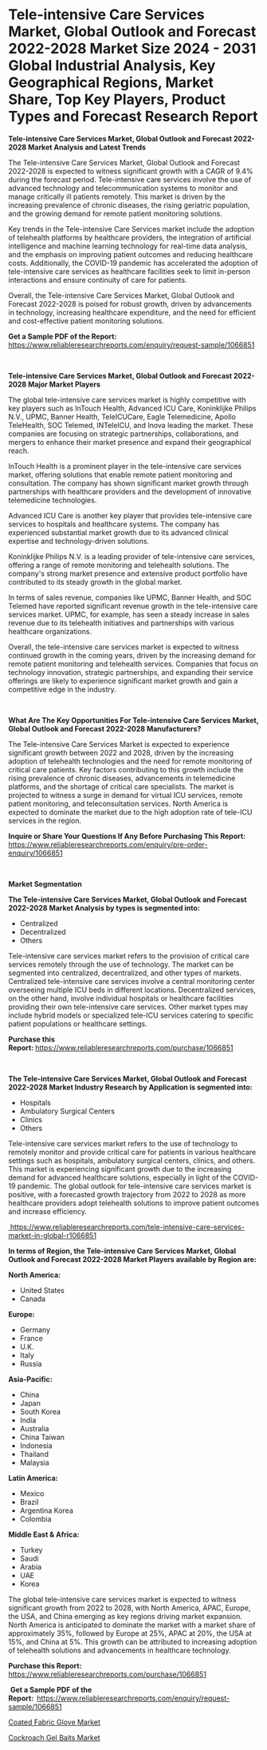 <p><h1>Tele-intensive Care Services Market, Global Outlook and Forecast 2022-2028 Market Size 2024 - 2031 Global Industrial Analysis, Key Geographical Regions, Market Share, Top Key Players, Product Types and Forecast Research Report</h1></p><p><strong>Tele-intensive Care Services Market, Global Outlook and Forecast 2022-2028 Market Analysis and Latest Trends</strong></p>
<p><p>The Tele-intensive Care Services Market, Global Outlook and Forecast 2022-2028 is expected to witness significant growth with a CAGR of 9.4% during the forecast period. Tele-intensive care services involve the use of advanced technology and telecommunication systems to monitor and manage critically ill patients remotely. This market is driven by the increasing prevalence of chronic diseases, the rising geriatric population, and the growing demand for remote patient monitoring solutions.</p><p>Key trends in the Tele-intensive Care Services market include the adoption of telehealth platforms by healthcare providers, the integration of artificial intelligence and machine learning technology for real-time data analysis, and the emphasis on improving patient outcomes and reducing healthcare costs. Additionally, the COVID-19 pandemic has accelerated the adoption of tele-intensive care services as healthcare facilities seek to limit in-person interactions and ensure continuity of care for patients.</p><p>Overall, the Tele-intensive Care Services Market, Global Outlook and Forecast 2022-2028 is poised for robust growth, driven by advancements in technology, increasing healthcare expenditure, and the need for efficient and cost-effective patient monitoring solutions.</p></p>
<p><strong>Get a Sample PDF of the Report:&nbsp;</strong> <a href="https://www.reliableresearchreports.com/enquiry/request-sample/1066851">https://www.reliableresearchreports.com/enquiry/request-sample/1066851</a></p>
<p>&nbsp;</p>
<p><strong>Tele-intensive Care Services Market, Global Outlook and Forecast 2022-2028 Major Market Players</strong></p>
<p><p>The global tele-intensive care services market is highly competitive with key players such as InTouch Health, Advanced ICU Care, Koninklijke Philips N.V., UPMC, Banner Health, TeleICUCare, Eagle Telemedicine, Apollo TeleHealth, SOC Telemed, INTeleICU, and Inova leading the market. These companies are focusing on strategic partnerships, collaborations, and mergers to enhance their market presence and expand their geographical reach.</p><p>InTouch Health is a prominent player in the tele-intensive care services market, offering solutions that enable remote patient monitoring and consultation. The company has shown significant market growth through partnerships with healthcare providers and the development of innovative telemedicine technologies.</p><p>Advanced ICU Care is another key player that provides tele-intensive care services to hospitals and healthcare systems. The company has experienced substantial market growth due to its advanced clinical expertise and technology-driven solutions.</p><p>Koninklijke Philips N.V. is a leading provider of tele-intensive care services, offering a range of remote monitoring and telehealth solutions. The company's strong market presence and extensive product portfolio have contributed to its steady growth in the global market.</p><p>In terms of sales revenue, companies like UPMC, Banner Health, and SOC Telemed have reported significant revenue growth in the tele-intensive care services market. UPMC, for example, has seen a steady increase in sales revenue due to its telehealth initiatives and partnerships with various healthcare organizations.</p><p>Overall, the tele-intensive care services market is expected to witness continued growth in the coming years, driven by the increasing demand for remote patient monitoring and telehealth services. Companies that focus on technology innovation, strategic partnerships, and expanding their service offerings are likely to experience significant market growth and gain a competitive edge in the industry.</p></p>
<p>&nbsp;</p>
<p><strong>What Are The Key Opportunities For Tele-intensive Care Services Market, Global Outlook and Forecast 2022-2028 Manufacturers?</strong></p>
<p><p>The Tele-intensive Care Services Market is expected to experience significant growth between 2022 and 2028, driven by the increasing adoption of telehealth technologies and the need for remote monitoring of critical care patients. Key factors contributing to this growth include the rising prevalence of chronic diseases, advancements in telemedicine platforms, and the shortage of critical care specialists. The market is projected to witness a surge in demand for virtual ICU services, remote patient monitoring, and teleconsultation services. North America is expected to dominate the market due to the high adoption rate of tele-ICU services in the region.</p></p>
<p><strong>Inquire or Share Your Questions If Any Before Purchasing This Report:</strong> <a href="https://www.reliableresearchreports.com/enquiry/pre-order-enquiry/1066851">https://www.reliableresearchreports.com/enquiry/pre-order-enquiry/1066851</a></p>
<p>&nbsp;</p>
<p><strong>Market Segmentation</strong></p>
<p><strong>The Tele-intensive Care Services Market, Global Outlook and Forecast 2022-2028 Market Analysis by types is segmented into:</strong></p>
<p><ul><li>Centralized</li><li>Decentralized</li><li>Others</li></ul></p>
<p><p>Tele-intensive care services market refers to the provision of critical care services remotely through the use of technology. The market can be segmented into centralized, decentralized, and other types of markets. Centralized tele-intensive care services involve a central monitoring center overseeing multiple ICU beds in different locations. Decentralized services, on the other hand, involve individual hospitals or healthcare facilities providing their own tele-intensive care services. Other market types may include hybrid models or specialized tele-ICU services catering to specific patient populations or healthcare settings.</p></p>
<p><strong>Purchase this Report:&nbsp;</strong><a href="https://www.reliableresearchreports.com/purchase/1066851">https://www.reliableresearchreports.com/purchase/1066851</a></p>
<p>&nbsp;</p>
<p><strong>The Tele-intensive Care Services Market, Global Outlook and Forecast 2022-2028 Market Industry Research by Application is segmented into:</strong></p>
<p><ul><li>Hospitals</li><li>Ambulatory Surgical Centers</li><li>Clinics</li><li>Others</li></ul></p>
<p><p>Tele-intensive care services market refers to the use of technology to remotely monitor and provide critical care for patients in various healthcare settings such as hospitals, ambulatory surgical centers, clinics, and others. This market is experiencing significant growth due to the increasing demand for advanced healthcare solutions, especially in light of the COVID-19 pandemic. The global outlook for tele-intensive care services market is positive, with a forecasted growth trajectory from 2022 to 2028 as more healthcare providers adopt telehealth solutions to improve patient outcomes and increase efficiency.</p></p>
<p><a href="https://www.reliableresearchreports.com/tele-intensive-care-services-market-in-global-r1066851">&nbsp;https://www.reliableresearchreports.com/tele-intensive-care-services-market-in-global-r1066851</a></p>
<p><strong>In terms of Region, the Tele-intensive Care Services Market, Global Outlook and Forecast 2022-2028 Market Players available by Region are:</strong></p>
<p>
    <p> <strong> North America: </strong>
        <ul>
            <li>United States</li>
            <li>Canada</li>
        </ul>
        </p> 
    <p> <strong> Europe: </strong>
        <ul>
            <li>Germany</li>
            <li>France</li>
            <li>U.K.</li>
            <li>Italy</li>
            <li>Russia</li>
        </ul>
        </p> 
    <p> <strong> Asia-Pacific: </strong>
        <ul>
            <li>China</li>
            <li>Japan</li>
            <li>South Korea</li>
            <li>India</li>
            <li>Australia</li>
            <li>China Taiwan</li>
            <li>Indonesia</li>
            <li>Thailand</li>
            <li>Malaysia</li>
        </ul>
        </p> 
    <p> <strong> Latin America: </strong>
        <ul>
            <li>Mexico</li>
            <li>Brazil</li>
            <li>Argentina Korea</li>
            <li>Colombia</li>
        </ul>
        </p> 
    <p> <strong> Middle East & Africa: </strong>
        <ul>
            <li>Turkey</li>
            <li>Saudi</li>
            <li>Arabia</li>
            <li>UAE</li>
            <li>Korea</li>
        </ul>
    </p>
    </p>
<p><p>The global tele-intensive care services market is expected to witness significant growth from 2022 to 2028, with North America, APAC, Europe, the USA, and China emerging as key regions driving market expansion. North America is anticipated to dominate the market with a market share of approximately 35%, followed by Europe at 25%, APAC at 20%, the USA at 15%, and China at 5%. This growth can be attributed to increasing adoption of telehealth solutions and advancements in healthcare technology.</p></p>
<p><strong>Purchase this Report: </strong><a href="https://www.reliableresearchreports.com/purchase/1066851">https://www.reliableresearchreports.com/purchase/1066851</a></p>
<p>&nbsp;<strong>Get a Sample PDF of the Report:&nbsp;&nbsp;</strong><a href="https://www.reliableresearchreports.com/enquiry/request-sample/1066851">https://www.reliableresearchreports.com/enquiry/request-sample/1066851</a></p>
<p><strong></strong></p>
<p><p><a href="https://github.com/staberhelen84/Market-Research-Report-List-1/blob/main/coated-fabric-glove-market.md">Coated Fabric Glove Market</a></p><p><a href="https://github.com/trameciabutler45/Market-Research-Report-List-1/blob/main/cockroach-gel-baits-market.md">Cockroach Gel Baits Market</a></p></p>